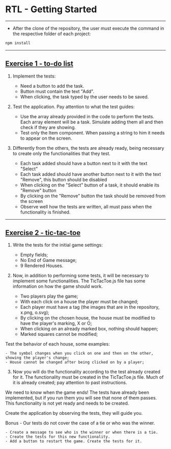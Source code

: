 # RTL - Getting Started

---

- After the clone of the repository, the user must execute the command in the respective folder of each project:

```bash
npm install
```

---

## [Exercise 1 - to-do list](./exercise-todo-list/)

1. Implement the tests:

   - Need a button to add the task.
   - Button must contain the text "Add".
   - When clicking, the task typed by the user needs to be saved.

2. Test the application. Pay attention to what the test guides:

   - Use the array already provided in the code to perform the tests. Each array element will be a task. Simulate adding them all and then check if they are showing.
   - Test only the Item component. When passing a string to him it needs to appear on the screen.

3. Differently from the others, the tests are already ready, being necessary to create only the functionalities that they test.

   - Each task added should have a button next to it with the text "Select"
   - Each task added should have another button next to it with the text "Remove", this button should be disabled
   - When clicking on the "Select" button of a task, it should enable its "Remove" button
   - By clicking on the "Remove" button the task should be removed from the screen
   - Observe well how the tests are written, all must pass when the functionality is finished.

---

## [Exercise 2 - tic-tac-toe](./exercise-tic-tac-toe/)

1. Write the tests for the initial game settings:

   - Empty fields;
   - No End of Game message;
   - 9 Rendered Houses.

2. Now, in addition to performing some tests, it will be necessary to implement some functionalities. The TicTacToe.js file has some information on how the game should work.

   - Two players play the game;
   - With each click on a house the player must be changed;
   - Each player must have a tag (the images that are in the repository, x.png, o.svg);
   - By clicking on the chosen house, the house must be modified to have the player's marking, X or O;
   - When clicking on an already marked box, nothing should happen;
   - Marked squares cannot be modified;

Test the behavior of each house, some examples:

    - The symbol changes when you click on one and then on the other, showing the player's change;
    - House cannot be changed after being clicked on by a player;

3. Now you will do the functionality according to the test already created for it. The functionality must be created in the TicTacToe.js file. Much of it is already created; pay attention to past instructions.

We need to know when the game ends! The tests have already been implemented, but if you run them you will see that none of them passes. This functionality is not yet ready and needs to be created.

Create the application by observing the tests, they will guide you.

Bonus - Our tests do not cover the case of a tie or who was the winner.

    - Create a message to see who is the winner or when there is a tie.
    - Create the tests for this new functionality.
    - Add a button to restart the game. Create the tests for it.
